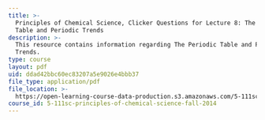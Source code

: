 ```yaml
---
title: >-
  Principles of Chemical Science, Clicker Questions for Lecture 8: The Periodic
  Table and Periodic Trends
description: >-
  This resource contains information regarding The Periodic Table and Periodic
  Trends.
type: course
layout: pdf
uid: ddad42bbc60ec83207a5e9026e4bbb37
file_type: application/pdf
file_location: >-
  https://open-learning-course-data-production.s3.amazonaws.com/5-111sc-principles-of-chemical-science-fall-2014/ddad42bbc60ec83207a5e9026e4bbb37_MIT5_111F14_Lec8Clkr.pdf
course_id: 5-111sc-principles-of-chemical-science-fall-2014
---
```

